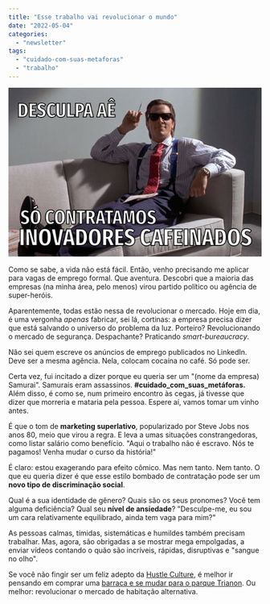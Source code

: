 ```yaml
---
title: "Esse trabalho vai revolucionar o mundo"
date: "2022-05-04"
categories: 
  - "newsletter"
tags: 
  - "cuidado-com-suas-metaforas"
  - "trabalho"
---
```


![psycho(1).jpg](images/5d58754d-dc70-452c-a578-2f709691f14d.jpg)

Como se sabe, a vida não está fácil. Então, venho precisando me aplicar para vagas de emprego formal. Que aventura. Descobri que a maioria das empresas (na minha área, pelo menos) virou partido político ou agência de super-heróis.

Aparentemente, todas estão nessa de revolucionar o mercado. Hoje em dia, é uma vergonha _apenas_ fabricar, sei lá, cortinas: a empresa precisa dizer que está salvando o universo do problema da luz. Porteiro? Revolucionando o mercado de segurança. Despachante? Praticando _smart-bureaucracy_.

Não sei quem escreve os anúncios de emprego publicados no LinkedIn. Deve ser a mesma agência. Nela, colocam cocaína no café. Só pode ser.

Certa vez, fui incitado a dizer porque eu queria ser um "(nome da empresa) Samurai". Samurais eram assassinos. **#cuidado\_com\_suas\_metáforas.** Além disso, é como se, num primeiro encontro às cegas, já tivesse que dizer que morreria e mataria pela pessoa. Espere aí, vamos tomar um vinho antes.

É que o tom de **marketing superlativo**, popularizado por Steve Jobs nos anos 80, meio que virou a regra. E leva a umas situações constrangedoras, como listar salário como benefício. "Aqui o trabalho não é escravo. Nós te pagamos! Venha mudar o curso da história!"

É claro: estou exagerando para efeito cômico. Mas nem tanto. Nem tanto. O que eu queria dizer é que esse estilo bombado de contratação pode ser um **novo tipo de discriminação social**.

Qual é a sua identidade de gênero? Quais são os seus pronomes? Você tem alguma deficiência? Qual seu **nível de ansiedade**? "Desculpe-me, eu sou um cara relativamente equilibrado, ainda tem vaga para mim?"

As pessoas calmas, tímidas, sistemáticas e humildes também precisam trabalhar. Mas, agora, são obrigadas a se mostrar mega empolgadas, a enviar vídeos contando o quão são incríveis, rápidas, disruptivas e "sangue no olho".

Se você não fingir ser um feliz adepto da [Hustle Culture](https://www.youtube.com/watch?v=I-n88BOKQaE), é melhor ir pensando em comprar uma [barraca e se mudar para o parque Trianon](https://www1.folha.uol.com.br/cotidiano/2022/01/conheca-a-rotina-de-quem-vive-em-barracas-nas-ruas-de-sao-paulo.shtml). Ou melhor: revolucionar o mercado de habitação alternativa.
